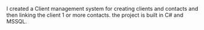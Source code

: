 I created a Client management system for creating clients and contacts and then linking the client 1 or more contacts.
the project is built in C# and MSSQL.
